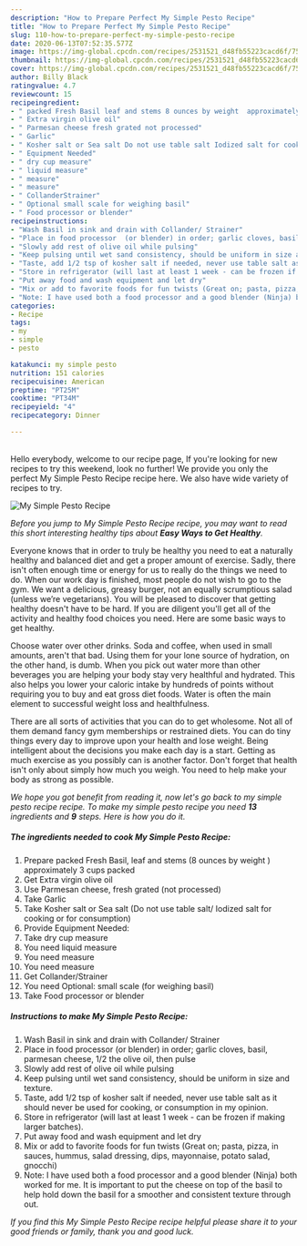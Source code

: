 ```yaml
---
description: "How to Prepare Perfect My Simple Pesto Recipe"
title: "How to Prepare Perfect My Simple Pesto Recipe"
slug: 110-how-to-prepare-perfect-my-simple-pesto-recipe
date: 2020-06-13T07:52:35.577Z
image: https://img-global.cpcdn.com/recipes/2531521_d48fb55223cacd6f/751x532cq70/my-simple-pesto-recipe-recipe-main-photo.jpg
thumbnail: https://img-global.cpcdn.com/recipes/2531521_d48fb55223cacd6f/751x532cq70/my-simple-pesto-recipe-recipe-main-photo.jpg
cover: https://img-global.cpcdn.com/recipes/2531521_d48fb55223cacd6f/751x532cq70/my-simple-pesto-recipe-recipe-main-photo.jpg
author: Billy Black
ratingvalue: 4.7
reviewcount: 15
recipeingredient:
- " packed Fresh Basil leaf and stems 8 ounces by weight  approximately 3 cups packed"
- " Extra virgin olive oil"
- " Parmesan cheese fresh grated not processed"
- " Garlic"
- " Kosher salt or Sea salt Do not use table salt Iodized salt for cooking or for consumption"
- " Equipment Needed"
- " dry cup measure"
- " liquid measure"
- " measure"
- " measure"
- " CollanderStrainer"
- " Optional small scale for weighing basil"
- " Food processor or blender"
recipeinstructions:
- "Wash Basil in sink and drain with Collander/ Strainer"
- "Place in food processor  (or blender) in order; garlic cloves, basil, parmesan cheese, 1/2 the olive oil, then pulse"
- "Slowly add rest of olive oil while pulsing"
- "Keep pulsing until wet sand consistency, should be uniform in size and texture."
- "Taste, add 1/2 tsp of kosher salt if needed, never use table salt as it should never be used for cooking, or consumption in my opinion."
- "Store in refrigerator (will last at least 1 week - can be frozen if making larger batches)."
- "Put away food and wash equipment and let dry"
- "Mix or add to favorite foods for fun twists (Great on; pasta, pizza, in sauces, hummus, salad dressing, dips, mayonnaise, potato salad, gnocchi)"
- "Note: I have used both a food processor and a good blender (Ninja) both worked for me. It is important to put the cheese on top of the basil to help hold down the basil for a smoother and consistent texture through out."
categories:
- Recipe
tags:
- my
- simple
- pesto

katakunci: my simple pesto 
nutrition: 151 calories
recipecuisine: American
preptime: "PT25M"
cooktime: "PT34M"
recipeyield: "4"
recipecategory: Dinner

---
```

<br>
Hello everybody, welcome to our recipe page, If you're looking for new recipes to try this weekend, look no further! We provide you only the perfect My Simple Pesto Recipe recipe here. We also have wide variety of recipes to try.
<br>


![My Simple Pesto Recipe](https://img-global.cpcdn.com/recipes/2531521_d48fb55223cacd6f/751x532cq70/my-simple-pesto-recipe-recipe-main-photo.jpg)

<i>Before you jump to My Simple Pesto Recipe recipe, you may want to read this short interesting healthy tips about <strong>Easy Ways to Get Healthy</strong>.</i>

Everyone knows that in order to truly be healthy you need to eat a naturally healthy and balanced diet and get a proper amount of exercise. Sadly, there isn't often enough time or energy for us to really do the things we need to do. When our work day is finished, most people do not wish to go to the gym. We want a delicious, greasy burger, not an equally scrumptious salad (unless we’re vegetarians). You will be pleased to discover that getting healthy doesn't have to be hard. If you are diligent you'll get all of the activity and healthy food choices you need. Here are some basic ways to get healthy.

Choose water over other drinks. Soda and coffee, when used in small amounts, aren't that bad. Using them for your lone source of hydration, on the other hand, is dumb. When you pick out water more than other beverages you are helping your body stay very healthful and hydrated. This also helps you lower your caloric intake by hundreds of points without requiring you to buy and eat gross diet foods. Water is often the main element to successful weight loss and healthfulness.

There are all sorts of activities that you can do to get wholesome. Not all of them demand fancy gym memberships or restrained diets. You can do tiny things every day to improve upon your health and lose weight. Being intelligent about the decisions you make each day is a start. Getting as much exercise as you possibly can is another factor. Don't forget that health isn't only about simply how much you weigh. You need to help make your body as strong as possible. 


<i>We hope you got benefit from reading it, now let's go back to my simple pesto recipe recipe. To make my simple pesto recipe you need <strong>13</strong> ingredients and <strong>9</strong> steps. Here is how you do it.
</i>

##### The ingredients needed to cook My Simple Pesto Recipe:

1. Prepare  packed Fresh Basil, leaf and stems (8 ounces by weight ) approximately 3 cups packed
1. Get  Extra virgin olive oil
1. Use  Parmesan cheese, fresh grated (not processed)
1. Take  Garlic
1. Take  Kosher salt or Sea salt (Do not use table salt/ Iodized salt for cooking or for consumption)
1. Provide  Equipment Needed:
1. Take  dry cup measure
1. You need  liquid measure
1. You need  measure
1. You need  measure
1. Get  Collander/Strainer
1. You need  Optional: small scale (for weighing basil)
1. Take  Food processor or blender


##### Instructions to make My Simple Pesto Recipe:

1. Wash Basil in sink and drain with Collander/ Strainer
1. Place in food processor  (or blender) in order; garlic cloves, basil, parmesan cheese, 1/2 the olive oil, then pulse
1. Slowly add rest of olive oil while pulsing
1. Keep pulsing until wet sand consistency, should be uniform in size and texture.
1. Taste, add 1/2 tsp of kosher salt if needed, never use table salt as it should never be used for cooking, or consumption in my opinion.
1. Store in refrigerator (will last at least 1 week - can be frozen if making larger batches).
1. Put away food and wash equipment and let dry
1. Mix or add to favorite foods for fun twists (Great on; pasta, pizza, in sauces, hummus, salad dressing, dips, mayonnaise, potato salad, gnocchi)
1. Note: I have used both a food processor and a good blender (Ninja) both worked for me. It is important to put the cheese on top of the basil to help hold down the basil for a smoother and consistent texture through out.


<i>If you find this My Simple Pesto Recipe recipe helpful please share it to your good friends or family, thank you and good luck.</i>
